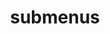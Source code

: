 ---
layout: page
title: submenus
nav: true
nav_order: 7
dropdown: true
children:
    - title: HTB-Machines
      permalink: /blog/category/htb-machines
    - title: divider
    - title: Essential Eight
      permalink: /blog/category/essential-eight/
    - title: divider
    - title: Explainers
      permalink: /blog/category/explainers/
---